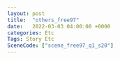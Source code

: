 ```yaml
---
layout: post
title:  "others_free97"
date:   2022-03-03 04:00:00 +0000
categories: Etc
Tags: Story Etc
SceneCode: ["scene_free97_q1_s20"]
---
```

